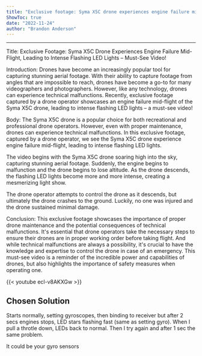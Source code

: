 ```yaml
---
title: "Exclusive footage: Syma X5C drone experiences engine failure mid-flight, leading to intense flashing LED lights – must-see video!"
ShowToc: true 
date: "2022-11-24"
author: "Brandon Anderson"
---
```

*****
Title: Exclusive Footage: Syma X5C Drone Experiences Engine Failure Mid-Flight, Leading to Intense Flashing LED Lights – Must-See Video!

Introduction:
Drones have become an increasingly popular tool for capturing stunning aerial footage. With their ability to capture footage from angles that are impossible to reach, drones have become a go-to for many videographers and photographers. However, like any technology, drones can experience technical malfunctions. Recently, exclusive footage captured by a drone operator showcases an engine failure mid-flight of the Syma X5C drone, leading to intense flashing LED lights – a must-see video!

Body:
The Syma X5C drone is a popular choice for both recreational and professional drone operators. However, even with proper maintenance, drones can experience technical malfunctions. In this exclusive footage, captured by a drone operator, we see the Syma X5C drone experience engine failure mid-flight, leading to intense flashing LED lights.

The video begins with the Syma X5C drone soaring high into the sky, capturing stunning aerial footage. Suddenly, the engine begins to malfunction and the drone begins to lose altitude. As the drone descends, the flashing LED lights become more and more intense, creating a mesmerizing light show.

The drone operator attempts to control the drone as it descends, but ultimately the drone crashes to the ground. Luckily, no one was injured and the drone sustained minimal damage.

Conclusion:
This exclusive footage showcases the importance of proper drone maintenance and the potential consequences of technical malfunctions. It's essential that drone operators take the necessary steps to ensure their drones are in proper working order before taking flight. And while technical malfunctions are always a possibility, it's crucial to have the knowledge and expertise to control the drone in case of an emergency. This must-see video is a reminder of the incredible power and capabilities of drones, but also highlights the importance of safety measures when operating one.

{{< youtube ecl-v8AKXGw >}} 



## Chosen Solution
 Starts normally, setting gyroscopes, then binding to receiver but after 2 secs engines stops, LED stars flashing fast (same as setting gyro). When I pull a throtle down, LEDs back to normal. Then I try again and after 1 sec the same problem.

 It could be your gyro sensors




